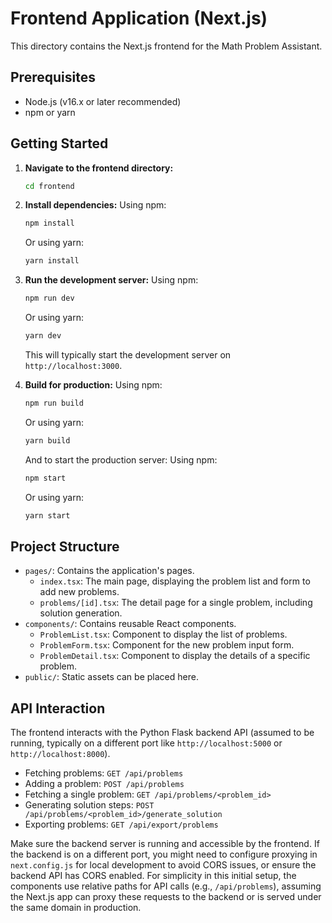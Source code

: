 # Frontend Application (Next.js)

This directory contains the Next.js frontend for the Math Problem Assistant.

## Prerequisites

*   Node.js (v16.x or later recommended)
*   npm or yarn

## Getting Started

1.  **Navigate to the frontend directory:**
    ```bash
    cd frontend
    ```

2.  **Install dependencies:**
    Using npm:
    ```bash
    npm install
    ```
    Or using yarn:
    ```bash
    yarn install
    ```

3.  **Run the development server:**
    Using npm:
    ```bash
    npm run dev
    ```
    Or using yarn:
    ```bash
    yarn dev
    ```
    This will typically start the development server on `http://localhost:3000`.

4.  **Build for production:**
    Using npm:
    ```bash
    npm run build
    ```
    Or using yarn:
    ```bash
    yarn build
    ```
    And to start the production server:
    Using npm:
    ```bash
    npm start
    ```
    Or using yarn:
    ```bash
    yarn start
    ```

## Project Structure

*   `pages/`: Contains the application's pages.
    *   `index.tsx`: The main page, displaying the problem list and form to add new problems.
    *   `problems/[id].tsx`: The detail page for a single problem, including solution generation.
*   `components/`: Contains reusable React components.
    *   `ProblemList.tsx`: Component to display the list of problems.
    *   `ProblemForm.tsx`: Component for the new problem input form.
    *   `ProblemDetail.tsx`: Component to display the details of a specific problem.
*   `public/`: Static assets can be placed here.

## API Interaction

The frontend interacts with the Python Flask backend API (assumed to be running, typically on a different port like `http://localhost:5000` or `http://localhost:8000`).

-   Fetching problems: `GET /api/problems`
-   Adding a problem: `POST /api/problems`
-   Fetching a single problem: `GET /api/problems/<problem_id>`
-   Generating solution steps: `POST /api/problems/<problem_id>/generate_solution`
-   Exporting problems: `GET /api/export/problems`

Make sure the backend server is running and accessible by the frontend. If the backend is on a different port, you might need to configure proxying in `next.config.js` for local development to avoid CORS issues, or ensure the backend API has CORS enabled. For simplicity in this initial setup, the components use relative paths for API calls (e.g., `/api/problems`), assuming the Next.js app can proxy these requests to the backend or is served under the same domain in production.

